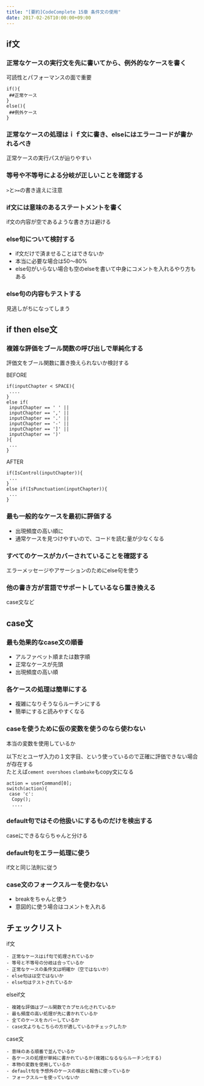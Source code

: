 ```yaml
---
title: "[要約]CodeComplete 15章 条件文の使用"
date: 2017-02-26T10:00:00+09:00
---
```


## if文

### 正常なケースの実行文を先に書いてから、例外的なケースを書く
可読性とパフォーマンスの面で重要

```
if(){
 ##正常ケース
}
else(){
 ##例外ケース
}
```

### 正常なケースの処理はｉｆ文に書き、elseにはエラーコードが書かれるべき
正常ケースの実行パスが辿りやすい

### 等号や不等号による分岐が正しいことを確認する
`>`と`>=`の書き違えに注意

### if文には意味のあるステートメントを書く
if文の内容が空であるような書き方は避ける

### else句について検討する
- if文だけで済ませることはできないか
- 本当に必要な場合は50〜80%
- else句がいらない場合も空のelseを書いて中身にコメントを入れるやり方もある

### else句の内容もテストする
見逃しがちになってしまう

## if then else文

### 複雑な評価をブール関数の呼び出しで単純化する
評価文をブール関数に置き換えられないか検討する

BEFORE
```
if(inputChapter < SPACE){
 ....
}
else if(
 inputChapter == ' ' ||
 inputChapter == ',' ||
 inputChapter == '.' ||
 inputChapter == '-' ||
 inputChapter == ']' ||
 inputChapter == ')' 
){
 ...
}
```

AFTER
```
if(IsControl(inputChapter)){
 ...
}
else if(IsPunctuation(inputChapter)){
 ...
}
```

### 最も一般的なケースを最初に評価する
- 出現頻度の高い順に
- 通常ケースを見つけやすいので、コードを読む量が少なくなる

### すべてのケースがカバーされていることを確認する
エラーメッセージやアサーションのためにelse句を使う

### 他の書き方が言語でサポートしているなら置き換える
case文など

## case文

### 最も効果的なcase文の順番
- アルファベット順または数字順
- 正常なケースが先頭
- 出現頻度の高い順

### 各ケースの処理は簡単にする
- 複雑になりそうならルーチンにする
- 簡単にすると読みやすくなる

### caseを使うために仮の変数を使うのなら使わない
本当の変数を使用しているか

以下だとユーザ入力の１文字目、という使っているので正確に評価できない場合が存在する  
たとえば`cement overshoes` `clambake`もcopy文になる

```
action = userCommand[0];
switch(action){
 case 'c':
  Copy();
  ....
```

### default句ではその他扱いにするものだけを検出する
caseにできるならちゃんと分ける

### default句をエラー処理に使う
if文と同じ法則に従う

### case文のフォークスルーを使わない
- breakをちゃんと使う
- 意図的に使う場合はコメントを入れる

## チェックリスト

if文

```
- 正常なケースはif句で処理されているか
- 等号と不等号の分岐は合っているか
- 正常なケースの条件文は明確か（空ではないか）
- else句はは空ではないか
- else句はテストされているか
```

elseif文

```
- 複雑な評価はブール関数でカプセル化されているか
- 最も頻度の高い処理が先に書かれているか
- 全てのケースをカバーしているか
- case文よりもこちらの方が適しているかチェックしたか
```

case文

```
- 意味のある順番で並んでいるか
- 各ケースの処理が単純に書かれているか(複雑になるならルーチン化する)
- 本物の変数を使用しているか
- default句を予想外のケースの検出と報告に使っているか
- フォークスルーを使っていないか
```

